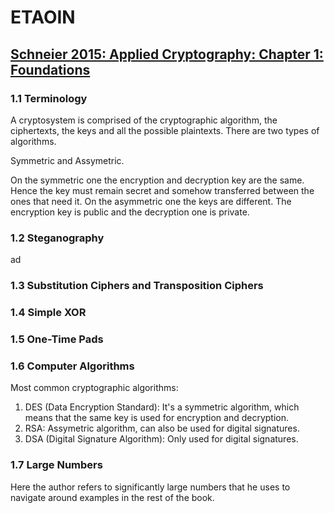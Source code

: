 # ETAOIN

## [Schneier 2015: Applied Cryptography: Chapter 1: Foundations](https://learning.oreilly.com/library/view/applied-cryptography-protocols/9781119096726/08_chap01.html#chap01-sec001)

### 1.1 Terminology

A cryptosystem is comprised of the cryptographic algorithm, the ciphertexts, the keys and all the possible plaintexts.
There are two types of algorithms.

Symmetric and Assymetric.

On the symmetric one the encryption and decryption key are the same. Hence the key must remain secret and somehow transferred between the ones that need it. 
On the asymmetric one the keys are different. The encryption key is public and the decryption one is private.

### 1.2 Steganography

ad

### 1.3 Substitution Ciphers and Transposition Ciphers



### 1.4 Simple XOR



### 1.5 One-Time Pads



### 1.6 Computer Algorithms

Most common cryptographic algorithms:

1. DES (Data Encryption Standard): It's a symmetric algorithm, which means that the same key is used for encryption and decryption.
2. RSA: Assymetric algorithm, can also be used for digital signatures.
3. DSA (Digital Signature Algorithm): Only used for digital signatures.

### 1.7 Large Numbers

Here the author refers to significantly large numbers that he uses to navigate around examples in the rest of the book.
